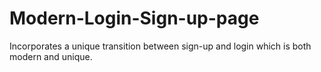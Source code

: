# Modern-Login-Sign-up-page
Incorporates a unique transition between sign-up and login which is both modern and unique.
